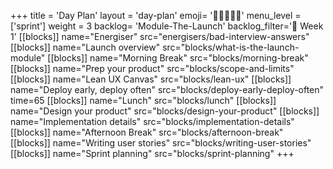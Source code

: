 +++
title = 'Day Plan'
layout = 'day-plan'
emoji= '🧑🏽‍🤝‍🧑🏽'
menu_level = ['sprint']
weight = 3
backlog= 'Module-The-Launch'
backlog_filter='📅 Week 1'
[[blocks]]
name="Energiser"
src="energisers/bad-interview-answers"
[[blocks]]
name="Launch overview"
src="blocks/what-is-the-launch-module"
[[blocks]]
name="Morning Break"
src="blocks/morning-break"
[[blocks]]
name="Prep your product"
src="blocks/scope-and-limits"
[[blocks]]
name="Lean UX Canvas"
src="blocks/lean-ux"
[[blocks]]
name="Deploy early, deploy often"
src="blocks/deploy-early-deploy-often"
time=65
[[blocks]]
name="Lunch"
src="blocks/lunch"
[[blocks]]
name="Design your product"
src="blocks/design-your-product"
[[blocks]]
name="Implementation details"
src="blocks/implementation-details"
[[blocks]]
name="Afternoon Break"
src="blocks/afternoon-break"
[[blocks]]
name="Writing user stories"
src="blocks/writing-user-stories"
[[blocks]]
name="Sprint planning"
src="blocks/sprint-planning"
+++
